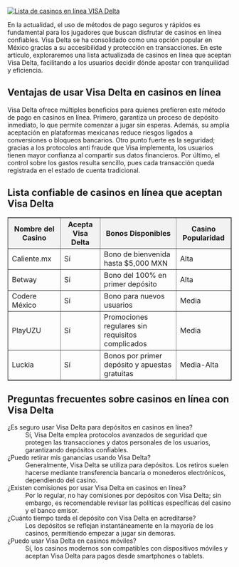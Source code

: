[![Lista de casinos en línea VISA Delta](https://123-caf.pages.dev/gitsignup.png)](https://vrmoo.ru/Bt82HjjY)

<div>   <p>En la actualidad, el uso de métodos de pago seguros y rápidos es fundamental para los jugadores que buscan disfrutar de casinos en línea confiables. Visa Delta se ha consolidado como una opción popular en México gracias a su accesibilidad y protección en transacciones. En este artículo, exploraremos una lista actualizada de casinos en línea que aceptan Visa Delta, facilitando a los usuarios decidir dónde apostar con tranquilidad y eficiencia.</p>    <h2>Ventajas de usar Visa Delta en casinos en línea</h2>   <p>Visa Delta ofrece múltiples beneficios para quienes prefieren este método de pago en casinos en línea. Primero, garantiza un proceso de depósito inmediato, lo que permite comenzar a jugar sin esperas. Además, su amplia aceptación en plataformas mexicanas reduce riesgos ligados a conversiones o bloqueos bancarios. Otro punto fuerte es la seguridad; gracias a los protocolos anti fraude que Visa implementa, los usuarios tienen mayor confianza al compartir sus datos financieros. Por último, el control sobre los gastos resulta sencillo, pues cada transacción queda registrada en el estado de cuenta tradicional.</p>    <h2>Lista confiable de casinos en línea que aceptan Visa Delta</h2>   <table border="1" cellpadding="8" cellspacing="0" style="border-collapse: collapse; width: 100%;">     <thead>       <tr style="background-color: #f2f2f2;">         <th>Nombre del Casino</th>         <th>Acepta Visa Delta</th>         <th>Bonos Disponibles</th>         <th>Casino Popularidad</th>       </tr>     </thead>     <tbody>       <tr>         <td>Caliente.mx</td>         <td>Sí</td>         <td>Bono de bienvenida hasta $5,000 MXN</td>         <td>Alta</td>       </tr>       <tr>         <td>Betway</td>         <td>Sí</td>         <td>Bono del 100% en primer depósito</td>         <td>Alta</td>       </tr>       <tr>         <td>Codere México</td>         <td>Sí</td>         <td>Bono para nuevos usuarios</td>         <td>Media</td>       </tr>       <tr>         <td>PlayUZU</td>         <td>Sí</td>         <td>Promociones regulares sin requisitos complicados</td>         <td>Media</td>       </tr>       <tr>         <td>Luckia</td>         <td>Sí</td>         <td>Bonos por primer depósito y apuestas gratuitas</td>         <td>Media-Alta</td>       </tr>     </tbody>   </table>    <h2>Preguntas frecuentes sobre casinos en línea con Visa Delta</h2>   <dl>     <dt>¿Es seguro usar Visa Delta para depósitos en casinos en línea?</dt>     <dd>Sí, Visa Delta emplea protocolos avanzados de seguridad que protegen las transacciones y datos personales de los usuarios, garantizando depósitos confiables.</dd>      <dt>¿Puedo retirar mis ganancias usando Visa Delta?</dt>     <dd>Generalmente, Visa Delta se utiliza para depósitos. Los retiros suelen hacerse mediante transferencia bancaria o monederos electrónicos, dependiendo del casino.</dd>      <dt>¿Existen comisiones por usar Visa Delta en casinos en línea?</dt>     <dd>Por lo regular, no hay comisiones por depósitos con Visa Delta; sin embargo, es recomendable revisar las políticas específicas del casino y el banco emisor.</dd>      <dt>¿Cuánto tiempo tarda el depósito con Visa Delta en acreditarse?</dt>     <dd>Los depósitos se reflejan instantáneamente en la mayoría de los casinos, permitiendo empezar a jugar sin demoras.</dd>      <dt>¿Puedo usar Visa Delta en casinos móviles?</dt>     <dd>Sí, los casinos modernos son compatibles con dispositivos móviles y aceptan Visa Delta para pagos desde smartphones o tablets.</dd>   </dl>   </div>
